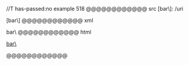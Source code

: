 //T has-passed:no
example 518
@@@@@@@@@@@@ src
[bar\\]: /uri

[bar\\]
@@@@@@@@@@@@ xml
<?xml version="1.0" encoding="UTF-8"?>
<!DOCTYPE document SYSTEM "CommonMark.dtd">
<document xmlns="http://commonmark.org/xml/1.0">
  <paragraph>
    <link destination="/uri" title="">
      <text>bar\</text>
    </link>
  </paragraph>
</document>
@@@@@@@@@@@@ html
<p><a href="/uri">bar\</a></p>
@@@@@@@@@@@@
